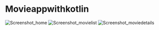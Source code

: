 # Movieappwithkotlin

![Screenshot_home](https://user-images.githubusercontent.com/19837876/172470753-e0925e92-ea72-4403-8bd3-e87c95de99c8.png)
![Screenshot_movielist](https://user-images.githubusercontent.com/19837876/172470843-30bc6edb-efe1-4dfc-84a0-b4aee633f23f.png)
![Screenshot_moviedetails](https://user-images.githubusercontent.com/19837876/172470874-f1908367-06f9-4ecb-9351-938aac82ec49.png)